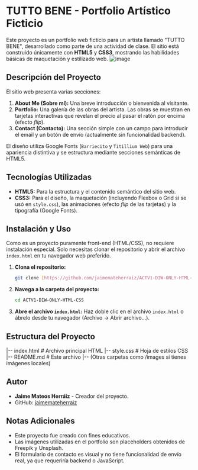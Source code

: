 # TUTTO BENE - Portfolio Artístico Ficticio

Este proyecto es un portfolio web ficticio para un artista llamado "TUTTO BENE", desarrollado como parte de una actividad de clase. El sitio está construido únicamente con **HTML5** y **CSS3**, mostrando las habilidades básicas de maquetación y estilizado web.
![image](https://github.com/user-attachments/assets/1141c861-460d-4b03-8c77-860b500d48ca)

## Descripción del Proyecto

El sitio web presenta varias secciones:

1.  **About Me (Sobre mí):** Una breve introducción o bienvenida al visitante.
2.  **Portfolio:** Una galería de las obras del artista. Las obras se muestran en tarjetas interactivas que revelan el precio al pasar el ratón por encima (efecto *flip*).
3.  **Contact (Contacto):** Una sección simple con un campo para introducir el email y un botón de envío (actualmente sin funcionalidad backend).

El diseño utiliza Google Fonts (`Barriecito` y `Titillium Web`) para una apariencia distintiva y se estructura mediante secciones semánticas de HTML5.


## Tecnologías Utilizadas

* **HTML5:** Para la estructura y el contenido semántico del sitio web.
* **CSS3:** Para el diseño, la maquetación (incluyendo Flexbox o Grid si se usó en `style.css`), las animaciones (efecto *flip* de las tarjetas) y la tipografía (Google Fonts).

## Instalación y Uso

Como es un proyecto puramente front-end (HTML/CSS), no requiere instalación especial. Solo necesitas clonar el repositorio y abrir el archivo `index.html` en tu navegador web preferido.

1.  **Clona el repositorio:**
    ```bash
    git clone [https://github.com/jaimemateherraiz/ACTV1-DIW-ONLY-HTML-CSS.git](https://github.com/jaimemateherraiz/ACTV1-DIW-ONLY-HTML-CSS.git)
    ```

2.  **Navega a la carpeta del proyecto:**
    ```bash
    cd ACTV1-DIW-ONLY-HTML-CSS
    ```

3.  **Abre el archivo `index.html`:**
    Haz doble clic en el archivo `index.html` o ábrelo desde tu navegador (Archivo -> Abrir archivo...).

## Estructura del Proyecto
|-- index.html       # Archivo principal HTML
|-- style.css        # Hoja de estilos CSS
|-- README.md        # Este archivo
|-- (Otras carpetas como /images si tienes imágenes locales)

## Autor

* **Jaime Mateos Herráiz** - Creador del proyecto.
* GitHub: [jaimemateherraiz](https://github.com/jaimemateherraiz)

## Notas Adicionales

* Este proyecto fue creado con fines educativos.
* Las imágenes utilizadas en el portfolio son placeholders obtenidos de Freepik y Unsplash.
* El formulario de contacto es visual y no tiene funcionalidad de envío real, ya que requeriría backend o JavaScript.
